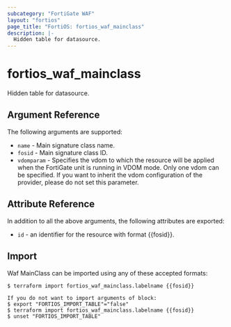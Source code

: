 ```yaml
---
subcategory: "FortiGate WAF"
layout: "fortios"
page_title: "FortiOS: fortios_waf_mainclass"
description: |-
  Hidden table for datasource.
---
```


# fortios_waf_mainclass
Hidden table for datasource.

## Argument Reference

The following arguments are supported:

* `name` - Main signature class name.
* `fosid` - Main signature class ID.
* `vdomparam` - Specifies the vdom to which the resource will be applied when the FortiGate unit is running in VDOM mode. Only one vdom can be specified. If you want to inherit the vdom configuration of the provider, please do not set this parameter.


## Attribute Reference

In addition to all the above arguments, the following attributes are exported:
* `id` - an identifier for the resource with format {{fosid}}.

## Import

Waf MainClass can be imported using any of these accepted formats:
```
$ terraform import fortios_waf_mainclass.labelname {{fosid}}

If you do not want to import arguments of block:
$ export "FORTIOS_IMPORT_TABLE"="false"
$ terraform import fortios_waf_mainclass.labelname {{fosid}}
$ unset "FORTIOS_IMPORT_TABLE"
```
